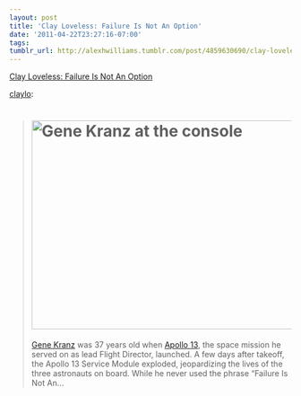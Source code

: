 ```yaml
---
layout: post
title: 'Clay Loveless: Failure Is Not An Option'
date: '2011-04-22T23:27:16-07:00'
tags: 
tumblr_url: http://alexhwilliams.tumblr.com/post/4859630690/clay-loveless-failure-is-not-an-option
---
```

<a href="http://claylo.com/post/4844798650">Clay Loveless: Failure Is Not An Option</a><br/><p><a href="http://claylo.com/post/4844798650">claylo</a>:</p>
<blockquote>
<h1 id="failure_is_not_an_option"><span><img alt="Gene Kranz at the console" height="372" width="513" src="http://cdn.claylo.com/i/KranzConsole.jpg"/></span></h1>
<p><a href="http://en.wikipedia.org/wiki/Gene_Kranz">Gene Kranz</a> was 37 years old when <a href="http://en.wikipedia.org/wiki/Apollo_13">Apollo 13</a>, the space mission he served on as lead Flight Director, launched. A few days after takeoff, the Apollo 13 Service Module exploded, jeopardizing the lives of the three astronauts on board. While he never used the phrase “Failure Is Not An&#8230;</p>
</blockquote>
